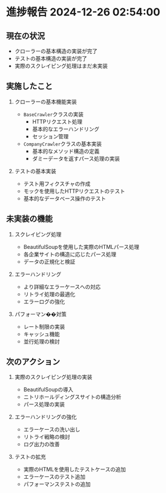 # 進捗報告 2024-12-26 02:54:00

## 現在の状況
- クローラーの基本構造の実装が完了
- テストの基本構造の実装が完了
- 実際のスクレイピング処理はまだ未実装

## 実施したこと
1. クローラーの基本機能実装
   - `BaseCrawler`クラスの実装
     - HTTPリクエスト処理
     - 基本的なエラーハンドリング
     - セッション管理
   - `CompanyCrawler`クラスの基本実装
     - 基本的なメソッド構造の定義
     - ダミーデータを返すパース処理の実装

2. テストの基本実装
   - テスト用フィクスチャの作成
   - モックを使用したHTTPリクエストのテスト
   - 基本的なデータベース操作のテスト

## 未実装の機能
1. スクレイピング処理
   - BeautifulSoupを使用した実際のHTMLパース処理
   - 各企業サイトの構造に応じたパース処理
   - データの正規化と検証

2. エラーハンドリング
   - より詳細なエラーケースへの対応
   - リトライ処理の最適化
   - エラーログの強化

3. パフォーマン��対策
   - レート制限の実装
   - キャッシュ機能
   - 並行処理の検討

## 次のアクション
1. 実際のスクレイピング処理の実装
   - BeautifulSoupの導入
   - ニトリホールディングスサイトの構造分析
   - パース処理の実装

2. エラーハンドリングの強化
   - エラーケースの洗い出し
   - リトライ戦略の検討
   - ログ出力の改善

3. テストの拡充
   - 実際のHTMLを使用したテストケースの追加
   - エラーケースのテスト追加
   - パフォーマンステストの追加 